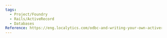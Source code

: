 ```yaml
---
tags:
  - Project/Foundry
  - Rails/ActiveRecord
  - Databases
Reference: https://eng.localytics.com/odbc-and-writing-your-own-activerecord-adapter/
---
```

